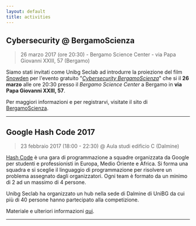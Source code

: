 ```yaml
---
layout: default
title: activities
---
```


## Cybersecurity @ BergamoScienza

> 26 marzo 2017 (ore 20:30) - Bergamo Science Center - via Papa Giovanni XXIII, 57 (Bergamo)

Siamo stati invitati come Unibg Seclab ad introdurre la proiezione del film
[Snowden](http://www.imdb.com/title/tt3774114/) per l'evento gratuito
"[*Cybersecurity BergamoScienza*](https://goo.gl/wwoZqk)" che si il **26 marzo**
alle ore 20:30 presso il *Bergamo Science Center* a Bergamo in **via Papa
Giovanni XXIII, 57**.

Per maggiori informazioni e per registrarvi, visitate il sito di
[BergamoScienza](https://goo.gl/wwoZqk).

-------------------------------------------------------------------------------

## Google Hash Code 2017

> 23 febbraio 2017 (18:00 - 22:30) @ Aula studi edificio C (Dalmine)

[Hash Code](https://hashcode.withgoogle.com) è una gara di programmazione a
squadre organizzata da Google per studenti e professionisti in Europa, Medio
Oriente e Africa. Si forma una squadra e si sceglie il linguaggio di
programmazione per risolvere un problema assegnato dagli organizzatori. Ogni
team è formato da un minimo di 2 ad un massimo di 4 persone.

Unibg Seclab ha organizzato un hub nella sede di Dalmine di UniBG da cui più
di 40 persone hanno partecipato alla competizione.

Materiale e ulteriori informazioni [qui](/activity/hashcode).

-------------------------------------------------------------------------------
